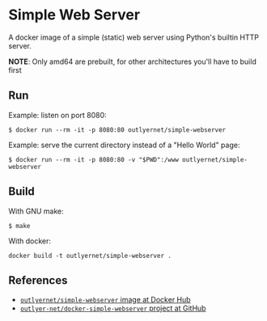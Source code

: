 # Simple Web Server

A docker image of a simple (static) web server using Python's builtin HTTP server.

**NOTE**: Only amd64 are prebuilt, for other architectures you'll have to build first

## Run

Example: listen on port 8080:

```shell
$ docker run --rm -it -p 8080:80 outlyernet/simple-webserver
```

 Example: serve the current directory instead of a "Hello World" page:

```shell
$ docker run --rm -it -p 8080:80 -v "$PWD":/www outlyernet/simple-webserver
```

## Build

With GNU make:

```shell
$ make
```

With docker:

```shell
docker build -t outlyernet/simple-webserver .
```

## References

- [`outlyernet/simple-webserver` image at Docker Hub](https://hub.docker.com/r/outlyernet/simple-webserver)
- [`outlyer-net/docker-simple-webserver` project at GitHub](https://github.com/outlyer-net/docker-simple-webserver)
